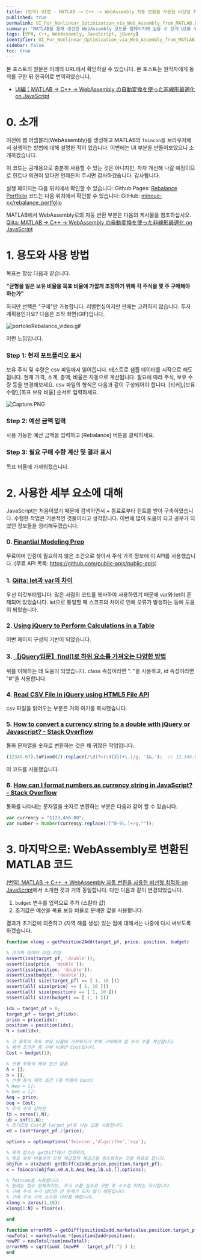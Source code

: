 ```yaml
---
title: (번역) UI편 - MATLAB -> C++ -> WebAssembly 자동 변환을 사용한 비선형 최적화 on JavaScript
published: true
permalink: UI_For_Nonlinear_Optimization_via_Web_Assembly_from_MATLAB.html
summary: "MATLAB을 통해 생성한 WebAssembly 코드를 웹페이지에 실을 수 있게 UI를 구현해보았습니다."
tags: [번역, C++, WebAssembly, JavaScript, jQuery]
identifier: UI_For_Nonlinear_Optimization_via_Web_Assembly_from_MATLAB
sidebar: false
toc: true
---
```


본 포스트의 원문은 아래의 URL에서 확인하실 수 있습니다. 본 포스트는 원작자에게 동의를 구한 뒤 한국어로 번역하였습니다.

- [UI編：MATLAB -> C++ -> WebAssembly の自動変換を使った非線形最適化 on JavaScript](https://qiita.com/eigs/items/403baeb4205b185ef638)

# 0. 소개

이전에 웹 어셈블리(WebAssembly)를 생성하고 MATLAB의 `fmincon`을 브라우저에서 실행하는 방법에 대해 설명한 적이 있습니다. 이번에는 UI 부분을 만들어보았으니 소개하겠습니다.

이 코드는 공개용으로 충분히 사용할 수 있는 것은 아니지만, 차차 개선해 나갈 예정이므로 힌트나 의견이 있다면 언제든지 주시면 감사하겠습니다. 감사합니다.

실행 페이지는 다음 위치에서 확인할 수 있습니다: Github Pages: [Rebalance Portfolio](https://minoue-xx.github.io/rebalance_portfolio/)
코드는 다음 위치에서 확인할 수 있습니다: GitHub: [minoue-xx/rebalance_portfolio](https://github.com/minoue-xx/rebalance_portfolio)


MATLAB에서 WebAssembly로의 자동 변환 부분은 다음의 게시물을 참조하십시오.
[Qiita: MATLAB -> C++ -> WebAssembly の自動変換を使った非線形最適化 on JavaScript](https://qiita.com/eigs/items/68cdcec7b8d56a5b440f)

# 1. 용도와 사용 방법

목표는 항상 다음과 같습니다.

**"균형을 잃은 보유 비율을 목표 비율에 가깝게 조정하기 위해 각 주식을 몇 주 구매해야 하는가"**

하지만 선택은 "구매"만 가능합니다. 리밸런싱이지만 판매는 고려하지 않습니다. 투자 계획용인가요?
다음은 조작 화면(GIF)입니다.

![portolioRebalance_video.gif](https://qiita-image-store.s3.ap-northeast-1.amazonaws.com/0/149511/bc4945b0-4904-c9c4-9dfe-d90a3364a658.gif)

이런 느낌입니다.

### Step 1: 현재 포트폴리오 표시

보유 주식 및 수량은 csv 파일에서 읽어옵니다. 테스트로 샘플 데이터를 시작으로 해도 됩니다.
현재 가격, 소계, 총액, 비율은 자동으로 계산됩니다. 필요에 따라 주식, 보유 수량 등을 변경해보세요. csv 파일의 형식은 다음과 같이 구성되어야 합니다. [티커],[보유 수량],[목표 보유 비율] 순서로 입력하세요.

![Capture.PNG](https://qiita-image-store.s3.ap-northeast-1.amazonaws.com/0/149511/e7e0b5c6-656b-5a44-1028-02d867b9a1cf.png)

### Step 2: 예산 금액 입력
사용 가능한 예산 금액을 입력하고 [Rebalance] 버튼을 클릭하세요.

### Step 3: 필요 구매 수량 계산 및 결과 표시
목표 비율에 가까워졌습니다.


# 2. 사용한 세부 요소에 대해

JavaScript는 처음이었기 때문에 검색하면서 + 동료로부터 힌트를 받아 구축하였습니다. 수행한 작업은 기본적인 것들이라고 생각합니다. 이번에 많이 도움이 되고 공부가 되었던 정보들을 정리해두겠습니다.


### 0. [Finantial Modeling Prep](https://financialmodelingprep.com/)

무료이며 인증이 필요하지 않은 조건으로 찾아서 주식 가격 정보에 이 API를 사용했습니다.
(무료 API 목록: https://github.com/public-apis/public-apis)


### 1. [Qiita: let과 var의 차이](https://qiita.com/y-temp4/items/289686fbdde896d22b5e)

우선 이것부터입니다. 많은 사람의 코드를 복사하여 사용하였기 때문에 var와 let이 혼재되어 있었습니다. let으로 통일할 때 스코프의 차이로 인해 오류가 발생하는 등에 도움이 되었습니다.

### 2. [Using jQuery to Perform Calculations in a Table](https://www.dotnetcurry.com/jquery/1189/jquery-table-calculate-sum-all-rows)

이번 페이지 구성의 기반이 되었습니다.

### 3. [【jQuery입문】find()로 하위 요소를 가져오는 다양한 방법](https://www.sejuku.net/blog/37474)

위를 이해하는 데 도움이 되었습니다. class 속성이라면 ". "을 사용하고, id 속성이라면 "#"을 사용합니다.

### 4. [Read CSV File in jQuery using HTML5 File API](https://www.aspsnippets.com/Articles/Read-CSV-File-in-jQuery-using-HTML5-File-API.aspx)

csv 파일을 읽어오는 부분은 거의 여기를 복사했습니다.

### 5. [How to convert a currency string to a double with jQuery or Javascript? - Stack Overflow](https://stackoverflow.com/questions/559112/how-to-convert-a-currency-string-to-a-double-with-jquery-or-javascript)

통화 문자열을 숫자로 변환하는 것은 꽤 귀찮은 작업입니다.

```javascript
(12345.67).toFixed(2).replace(/\d(?=(\d{3})+\.)/g, '$&,');  // 12,345.67
```

이 코드를 사용했습니다.

### 6. [How can I format numbers as currency string in JavaScript? - Stack Overflow](https://stackoverflow.com/questions/149055/how-can-i-format-numbers-as-currency-string-in-javascript)

통화를 나타내는 문자열을 숫자로 변환하는 부분은 다음과 같이 할 수 있습니다.

```javascript
var currency = "$123,456.00";
var number = Number(currency.replace(/[^0-9\.]+/g,""));
```

# 3. 마지막으로: WebAssembly로 변환된 MATLAB 코드

[(번역) MATLAB -> C++ -> WebAssembly 자동 변환을 사용한 비선형 최적화 on JavaScript](Nonlinear_Optimization_via_Web_Assembly_from_MATLAB.html)에서 소개한 것과 거의 동일합니다. 다만 다음과 같이 변경되었습니다.

1. `budget` 변수를 입력으로 추가 (스칼라 값)
2. 초기값은 예산을 목표 보유 비율로 분배한 값을 사용합니다.

결과가 초기값에 의존하고 (지역 해를 생성) 있는 점에 대해서는 나중에 다시 써보도록 하겠습니다.

```matlab
function xlong = getPosition2Add(target_pf, price, position, budget)

% 크기와 데이터 타입 지정
assert(isa(target_pf, 'double'));
assert(isa(price, 'double'));
assert(isa(position, 'double'));
assert(isa(budget, 'double'));
assert(all( size(target_pf) == [ 1, 10 ]))
assert(all( size(price) == [ 1, 10 ]))
assert(all( size(position) == [ 1, 10 ]))
assert(all( size(budget) == [ 1, 1 ]))

idx = target_pf > 0;
target_pf = target_pf(idx);
price = price(idx);
position = position(idx);
N = sum(idx);

% 각 종목의 목표 보유 비율에 가까워지기 위해 구매해야 할 주식 수를 계산합니다.
% 제약 조건은 총 구매 비용인 Cost입니다.
Cost = budget(1);

% 선형 부등식 제약 조건 없음
A = [];
b = [];
% 선형 등식 제약 조건 (총 비용이 Cost)
% Aeq = [];
% beq = [];
Aeq = price;
beq = Cost;
% 주식 수의 상하한
lb = zeros(1,N);
ub = inf(1,N);
% 초기값은 Cost를 target_pf로 나눈 값을 사용합니다.
x0 = Cost*target_pf./(price);

options = optimoptions('fmincon','Algorithm','sqp');

% 목적 함수는 getDiff에서 정의되며,
% 목표 보유 비율과의 오차 제곱합의 제곱근을 최소화하는 것을 목표로 합니다.
objfun = @(x2add) getDiff(x2add,price,position,target_pf);
x = fmincon(objfun,x0,A,b,Aeq,beq,lb,ub,[],options);

% fmincon을 사용합니다.
% 원래는 정수 문제이지만, 주식 수를 실수로 구한 후 소수점 이하는 무시합니다.
% 구매 주식 수가 많다면 큰 문제가 되지 않기 때문입니다.
% 구매 주식 수의 소수점 이하를 버립니다.
xlong = zeros(1,10);
xlong(1:N) = floor(x);

end

function errorRMS = getDiff(position2add,marketvalue,position,target_pf)
newTotal = marketvalue.*(position2add+position);
newPF = newTotal/sum(newTotal);
errorRMS = sqrt(sum( (newPF - target_pf).^2 ) );
end
```


